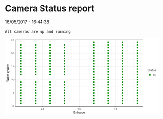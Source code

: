 Camera Status report
================
16/05/2017 - 16:44:38

    All cameras are up and running

![](camreport_files/figure-markdown_github/unnamed-chunk-2-1.png)
